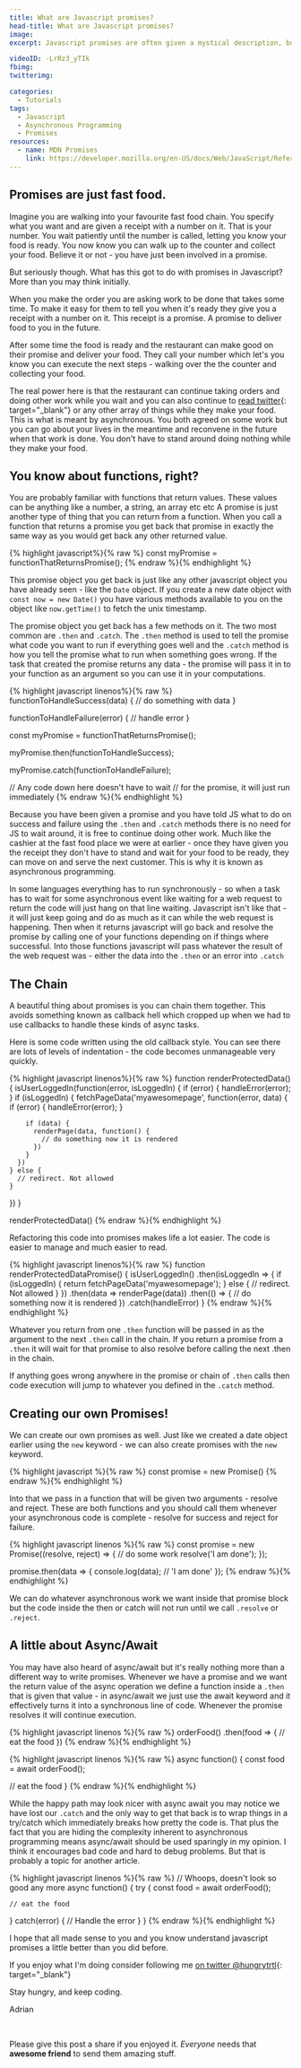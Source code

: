 ```yaml
---
title: What are Javascript promises?
head-title: What are Javascript promises?
image: 
excerpt: Javascript promises are often given a mystical description, but what are javascript promises, really? In this article we will go into what promises are by comparing it to something you are already familiar with... ordering food.

videoID: -LrRz3_yTIk 
fbimg: 
twitterimg: 

categories:
  - Tutorials
tags:
  - Javascript
  - Asynchronous Programming
  - Promises
resources:
  - name: MDN Promises
    link: https://developer.mozilla.org/en-US/docs/Web/JavaScript/Reference/Global_Objects/Promise
---
```

## Promises are just fast food.

Imagine you are walking into your favourite fast food chain. You specify what you want and are given a receipt with a number on it. That is your number. You wait patiently until the number is called, letting you know your food is ready. You now know you can walk up to the counter and collect your food. Believe it or not - you have just been involved in a promise.

But seriously though. What has this got to do with promises in Javascript? More than you may think initially.

When you make the order you are asking work to be done that takes some time. To make it easy for them to tell you when it's ready they give you a receipt with a number on it. This receipt is a promise. A promise to deliver food to you in the future.

After some time the food is ready and the restaurant can make good on their promise and deliver your food. They call your number which let's you know you can execute the next steps - walking over the the counter and collecting your food.

The real power here is that the restaurant can continue taking orders and doing other work while you wait and you can also continue to [read twitter](https://twitter.com/hungrytrtl){: target="_blank"}<!--_--> or any other array of things while they make your food. This is what is meant by asynchronous. You both agreed on some work but you can go about your lives in the meantime and reconvene in the future when that work is done. You don't have to stand around doing nothing while they make your food.

## You know about functions, right?

You are probably familiar with functions that return values. These values can be anything like a number, a string, an array etc etc A promise is just another type of thing that you can return from a function. When you call a function that returns a promise you get back that promise in exactly the same way as you would get back any other returned value.

{% highlight javascript%}{% raw %}
const myPromise = functionThatReturnsPromise();
{% endraw %}{% endhighlight %}

This promise object you get back is just like any other javascript object you have already seen - like the `Date` object. If you create a new date object with `const now = new Date()` you have various methods available to you on the object like `now.getTime()` to fetch the unix timestamp.

The promise object you get back has a few methods on it. The two most common are `.then` and `.catch`. The `.then` method is used to tell the promise what code you want to run if everything goes well and the `.catch` method is how you tell the promise what to run when something goes wrong. If the task that created the promise returns any data - the promise will pass it in to your function as an argument so you can use it in your computations.

{% highlight javascript linenos%}{% raw %}
functionToHandleSuccess(data) {
  // do something with data
}

functionToHandleFailure(error) {
  // handle error
}

const myPromise = functionThatReturnsPromise();

myPromise.then(functionToHandleSuccess);

myPromise.catch(functionToHandleFailure);

// Any code down here doesn't have to wait
// for the promise, it will just run immediately
{% endraw %}{% endhighlight %}

Because you have been given a promise and you have told JS what to do on success and failure using the `.then` and `.catch` methods there is no need for JS to wait around, it is free to continue doing other work. Much like the cashier at the fast food place we were at earlier - once they have given you the receipt they don't have to stand and wait for your food to be ready, they can move on and serve the next customer. This is why it is known as asynchronous programming.

In some languages everything has to run synchronously - so when a task has to wait for some asynchronous event like waiting for a web request to return the code will just hang on that line waiting. Javascript isn't like that - it will just keep going and do as much as it can while the web request is happening. Then when it returns javascript will go back and resolve the promise by calling one of your functions depending on if things where successful. Into those functions javascript will pass whatever the result of the web request was - either the data into the `.then` or an error into `.catch`

## The Chain

A beautiful thing about promises is you can chain them together. This avoids something known as callback hell which cropped up when we had to use callbacks to handle these kinds of async tasks.

Here is some code written using the old callback style. You can see there are lots of levels of indentation - the code becomes unmanageable very quickly.

{% highlight javascript linenos%}{% raw %}
function renderProtectedData() {
  isUserLoggedIn(function(error, isLoggedIn) {
    if (error) {
      handleError(error);
    }
    if (isLoggedIn) {
      fetchPageData('myawesomepage', function(error, data) {
        if (error) {
          handleError(error);
        }

        if (data) {
          renderPage(data, function() {
            // do something now it is rendered
          })
        }
      })
    } else {
      // redirect. Not allowed
    }
  })
}

renderProtectedData()
{% endraw %}{% endhighlight %}

Refactoring this code into promises makes life a lot easier. The code is easier to manage and much easier to read.


{% highlight javascript linenos%}{% raw %}
function renderProtectedDataPromise() {
  isUserLoggedIn()
    .then(isLoggedIn => {
      if (isLoggedIn) {
        return fetchPageData('myawesomepage');
      } else {
        // redirect. Not allowed
      }
    })
    .then(data => renderPage(data))
    .then(() => {
      // do something now it is rendered
    })
    .catch(handleError)
}
{% endraw %}{% endhighlight %}

Whatever you return from one `.then` function will be passed in as the argument to the next `.then` call in the chain. If you return a promise from a `.then` it will wait for that promise to also resolve before calling the next .then in the chain.

If anything goes wrong anywhere in the promise or chain of `.then` calls then code execution will jump to whatever you defined in the `.catch` method.

## Creating our own Promises!
We can create our own promises as well. Just like we created a date object earlier using the `new` keyword - we can also create promises with the `new` keyword. 

{% highlight javascript %}{% raw %}
const promise = new Promise()
{% endraw %}{% endhighlight %}

Into that we pass in a function that will be given two arguments - resolve and reject. These are both functions and you should call them whenever your asynchronous code is complete - resolve for success and reject for failure.

{% highlight javascript linenos %}{% raw %}
const promise = new Promise((resolve, reject) => {
  // do some work
  resolve('I am done');
});

promise.then(data => {
  console.log(data); // 'I am done'
});
{% endraw %}{% endhighlight %}

We can do whatever asynchronous work we want inside that promise block but the code inside the then or catch will not run until we call `.resolve` or `.reject`.

## A little about Async/Await

You may have also heard of async/await but it's really nothing more than a different way to write promises. Whenever we have a promise and we want the return value of the async operation we define a function inside a `.then` that is given that value - in async/await we just use the await keyword and it effectively turns it into a synchronous line of code. Whenever the promise resolves it will continue execution.

{% highlight javascript linenos %}{% raw %}
orderFood()
  .then(food => {
    // eat the food
  })
{% endraw %}{% endhighlight %}

{% highlight javascript linenos %}{% raw %}
async function() {
  const food = await orderFood();

  // eat the food
}
{% endraw %}{% endhighlight %}

While the happy path may look nicer with async await you may notice we have lost our `.catch` and the only way to get that back is to wrap things in a try/catch which immediately breaks how pretty the code is. That plus the fact that you are hiding the complexity inherent to asynchronous programming means async/await should be used sparingly in my opinion. I think it encourages bad code and hard to debug problems. But that is probably a topic for another article.

{% highlight javascript linenos %}{% raw %}
// Whoops, doesn't look so good any more
async function() {
  try {
    const food = await orderFood();

    // eat the food
  } catch(error) {
    // Handle the error
  }
}
{% endraw %}{% endhighlight %}

I hope that all made sense to you and you know understand javascript promises a little better than you did before.

If you enjoy what I'm doing consider following me [on twitter @hungrytrtl](https://twitter.com/hungrytrtl){: target="_blank"}<!--_-->

Stay hungry, and keep coding.

Adrian

&nbsp;

Please give this post a share if you enjoyed it. _Everyone_ needs that **awesome friend** to send them amazing stuff.
